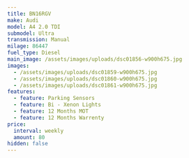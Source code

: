 ```yaml
---
title: BN16RGV
make: Audi
model: A4 2.0 TDI
submodel: Ultra
transmission: Manual
milage: 86447
fuel_type: Diesel
main_image: /assets/images/uploads/dsc01856-w900h675.jpg
images:
  - /assets/images/uploads/dsc01859-w900h675.jpg
  - /assets/images/uploads/dsc01860-w900h675.jpg
  - /assets/images/uploads/dsc01861-w900h675.jpg
features:
  - feature: Parking Sensors
  - feature: Bi - Xenon Lights
  - feature: 12 Months MOT
  - feature: 12 Months Warrenty
price:
  interval: weekly
  amount: 80
hidden: false
---
```

